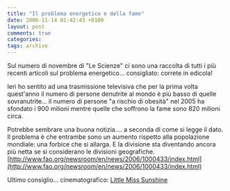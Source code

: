 ```yaml
---
title: "Il problema energetico e della fame"
date: 2006-11-14 01:42:43 +0100
layout: post
comments: true
categories: 
tags: archive
---
```


Sul numero di novembre di "Le Scienze" ci sono una raccolta di tutti i più recenti articoli sul problema energetico... consigliato: correte in edicola!

Ieri ho sentito ad una trasmissione televisiva che per la prima volta quest'anno il numero di persone denutrite al mondo è più basso di quelle sovranutrite... il numero di persone "a rischio di obesità" nel 2005 ha sfondato i 900 milioni mentre quelle che soffrono la fame sono 820 milioni circa.

Potrebbe sembrare una buona notizia.... a seconda di come si legge il dato.  
Il problema è che entrambe sono un aumento rispetto alla popolazione mondiale: una forbice che si allarga. E la divisione sta diventando ancora più netta se si considerano le divisioni geografiche.  
[http://www.fao.org/newsroom/en/news/2006/1000433/index.html](http://www.fao.org/newsroom/en/news/2006/1000433/index.html)

Ultimo consiglio... cinematografico: [Little Miss Sunshine](http://www.imdb.com/title/tt0449059/)
